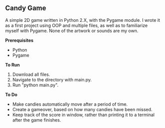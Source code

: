 ## Candy Game
A simple 2D game written in Python 2.X, with the Pygame module.
I wrote it as a first project using OOP and multiple files, as well as to familiarize myself with Pygame.
None of the artwork or sounds are my own.

**Prerequisites**

* Python
* Pygame

**To Run**

1. Download all files.
2. Navigate to the directory with main.py.
3. Run "python main.py".

**To Do**

* Make candies automatically move after a period of time.
* Create a gameover, based on how many candies have been missed.
* Keep track of the score in window, rather than printing it to a terminal after the game finishes.
